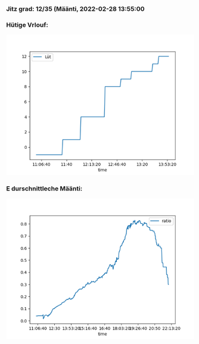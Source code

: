 ### Jitz grad: 12/35 (Määnti, 2022-02-28 13:55:00

### Hütige Vrlouf:
![Graph](Today.png)

### E durschnittleche Määnti:
![Graph](Määnti.png)